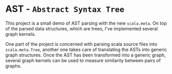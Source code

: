 # AST - `Abstract Syntax Tree`

This project is a small demo of AST parsing with the new `scala.meta`. On top of the parsed data structures,
which are trees, I've implemented several graph kernels.

One part of the project is concerned with parsing scala source files into `scala.meta.Tree`, another one
takes care of translating the ASTs into generic graph structures.
Once the AST has been transformed into a generic graph, several graph kernels can be used to measure similarity
between pairs of graphs.
